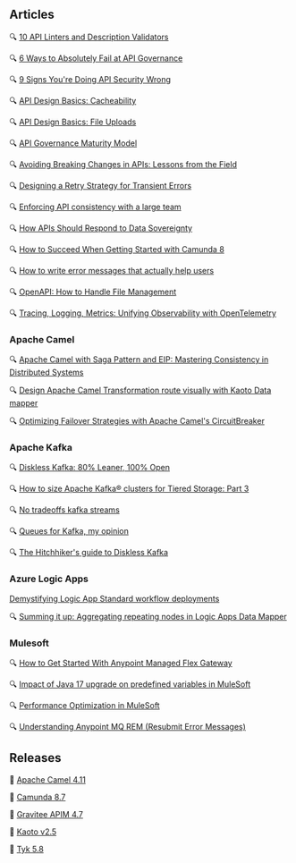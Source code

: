 ## Articles

🔍 [10 API Linters and Description Validators](https://nordicapis.com/10-api-linters-and-description-validators/)

🔍 [6 Ways to Absolutely Fail at API Governance](https://nordicapis.com/6-ways-to-absolutely-fail-at-api-governance/)

🔍 [9 Signs You're Doing API Security Wrong](https://nordicapis.com/9-signs-youre-doing-api-security-wrong/)

🔍 [API Design Basics: Cacheability](https://apisyouwonthate.com/blog/api-design-basics-cacheability/)

🔍 [API Design Basics: File Uploads](https://apisyouwonthate.com/blog/api-design-basics-file-uploads/)

🔍 [API Governance Maturity Model](https://platformable.com/blog/api-governance-maturity-model)

🔍 [Avoiding Breaking Changes in APIs: Lessons from the Field](https://medium.com/@breako/avoiding-breaking-changes-in-apis-lessons-from-the-field-ffe43d451cf3)

🔍 [Designing a Retry Strategy for Transient Errors](https://medium.com/@bogomolalexander/designing-a-retry-strategy-for-transient-errors-a5cd8b4d0602)

🔍 [Enforcing API consistency with a large team](https://www.speakeasy.com/api-design/consistency)

🔍 [How APIs Should Respond to Data Sovereignty](https://nordicapis.com/how-apis-should-respond-to-data-sovereignty/)

🔍 [How to Succeed When Getting Started with Camunda 8](https://camunda.com/blog/2025/04/how-to-succeed-when-getting-started-with-camunda-8/)

🔍 [How to write error messages that actually help users](https://piccalil.li/blog/how-to-write-error-messages-that-actually-help-users-rather-than-frustrate-them/)

🔍 [OpenAPI: How to Handle File Management](https://thenewstack.io/openapi-how-to-handle-file-management/)

🔍 [Tracing, Logging, Metrics: Unifying Observability with OpenTelemetry](https://konghq.com/blog/engineering/tracing-logging-metrics-unifying-observability-with-opentelemetry)

### Apache Camel

🔍 [Apache Camel with Saga Pattern and EIP: Mastering Consistency in Distributed Systems](https://medium.com/@mrtkrkrt/apache-camel-with-saga-pattern-and-eip-mastering-consistency-in-distributed-systems-49d219c8436f)

🔍 [Design Apache Camel Transformation route visually with Kaoto Data mapper](https://medium.com/@btenneti/design-apache-camel-transformation-route-visually-with-kaoto-data-mapper-2498a1afe9db)

🔍 [Optimizing Failover Strategies with Apache Camel's CircuitBreaker](https://medium.com/@vimukthimayadunne/optimizing-failover-strategies-with-apache-camels-circuitbreaker-1dfa97a1f262)

### Apache Kafka

🔍 [Diskless Kafka: 80% Leaner, 100% Open](https://aiven.io/blog/diskless-apache-kafka-kip-1150)

🔍 [How to size Apache Kafka® clusters for Tiered Storage: Part 3](https://www.instaclustr.com/blog/how-to-size-apache-kafka-clusters-for-tiered-storage-part-3/)

🔍 [No tradeoffs kafka streams](https://www.responsive.dev/blog/no-tradeoffs-kafka-streams)

🔍 [Queues for Kafka, my opinion](https://www.linkedin.com/pulse/queues-kafka-my-opinion-david-ware-xcvme)

🔍 [The Hitchhiker's guide to Diskless Kafka](https://aiven.io/blog/guide-diskless-apache-kafka-kip-1150)

### Azure Logic Apps

[Demystifying Logic App Standard workflow deployments](https://techcommunity.microsoft.com/t5/azure-integration-services-blog/demystifying-logic-app-standard-workflow-deployments/ba-p/4384300)

🔍 [Summing it up: Aggregating repeating nodes in Logic Apps Data Mapper](https://techcommunity.microsoft.com/t5/azure-integration-services-blog/summing-it-up-aggregating-repeating-nodes-in-logic-apps-data/ba-p/4401117)

### Mulesoft

🔍 [How to Get Started With Anypoint Managed Flex Gateway](https://blogs.mulesoft.com/dev-guides/how-to-get-started-with-anypoint-managed-flex-gateway/)

🔍 [Impact of Java 17 upgrade on predefined variables in MuleSoft](https://medium.com/another-integration-blog/impact-of-java-17-upgrade-on-predefined-variables-in-mulesoft-6a5f8ec8dd92)

🔍 [Performance Optimization in MuleSoft](https://medium.com/another-integration-blog/performance-optimization-in-mulesoft-3f5e228402d1)

🔍 [Understanding Anypoint MQ REM (Resubmit Error Messages)](https://blogs.mulesoft.com/dev-guides/anypoint-mq-rem/)

## Releases

🚀 [Apache Camel 4.11](https://camel.apache.org/blog/2025/04/camel411-whatsnew/)

🚀 [Camunda 8.7](https://camunda.com/blog/2025/04/camunda-8-7-release/)

🚀 [Gravitee APIM 4.7](https://www.gravitee.io/blog/apim-4.7-and-kafka-gateway)

🚀 [Kaoto v2.5](https://camel.apache.org/blog/2025/04/kaoto-release-2.5.0/)

🚀 [Tyk 5.8](https://tyk.io/blog/tyk-5-8-oas-native-apim-for-secure-interoperable-and-governance-first-api-experience/)